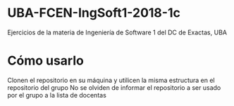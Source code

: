 # UBA-FCEN-IngSoft1-2018-1c
Ejercicios de la materia de Ingeniería de Software 1 del DC de Exactas, UBA
# Cómo usarlo
Clonen el repositorio en su máquina y utilicen la misma estructura en el repositorio del grupo
No se olviden de informar el repositorio a ser usado por el grupo a la lista de docentas
